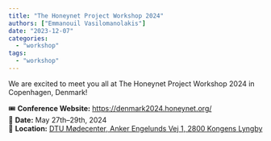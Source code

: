 ```yaml
---
title: "The Honeynet Project Workshop 2024"
authors: ["Emmanouil Vasilomanolakis"]
date: "2023-12-07"
categories: 
  - "workshop"
tags: 
  - "workshop"
---
```


We are excited to meet you all at The Honeynet Project Workshop 2024 in Copenhagen, Denmark!

🎟️ **Conference Website:** <https://denmark2024.honeynet.org/>  
📅 **Date:** May 27th–29th, 2024  
📍 **Location:**
[
DTU Mødecenter,
Anker Engelunds Vej 1,
2800 Kongens Lyngby
](https://goo.gl/maps/2wQjZxoBaUWgpVCF8)

<!--more--> <!-- necessary for front page rendering somehow -->
